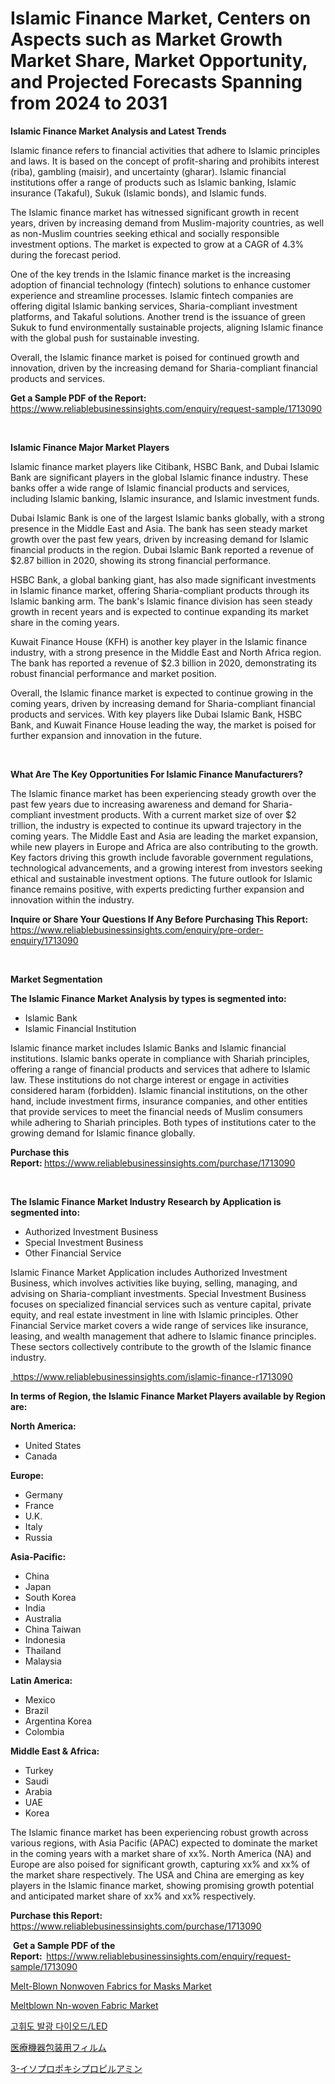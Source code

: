 <p><h1>Islamic Finance Market, Centers on Aspects such as Market Growth Market Share, Market Opportunity, and Projected Forecasts Spanning from 2024 to 2031</h1></p><p><strong>Islamic Finance Market Analysis and Latest Trends</strong></p>
<p><p>Islamic finance refers to financial activities that adhere to Islamic principles and laws. It is based on the concept of profit-sharing and prohibits interest (riba), gambling (maisir), and uncertainty (gharar). Islamic financial institutions offer a range of products such as Islamic banking, Islamic insurance (Takaful), Sukuk (Islamic bonds), and Islamic funds.</p><p>The Islamic finance market has witnessed significant growth in recent years, driven by increasing demand from Muslim-majority countries, as well as non-Muslim countries seeking ethical and socially responsible investment options. The market is expected to grow at a CAGR of 4.3% during the forecast period. </p><p>One of the key trends in the Islamic finance market is the increasing adoption of financial technology (fintech) solutions to enhance customer experience and streamline processes. Islamic fintech companies are offering digital Islamic banking services, Sharia-compliant investment platforms, and Takaful solutions. Another trend is the issuance of green Sukuk to fund environmentally sustainable projects, aligning Islamic finance with the global push for sustainable investing.</p><p>Overall, the Islamic finance market is poised for continued growth and innovation, driven by the increasing demand for Sharia-compliant financial products and services.</p></p>
<p><strong>Get a Sample PDF of the Report:&nbsp;</strong> <a href="https://www.reliablebusinessinsights.com/enquiry/request-sample/1713090">https://www.reliablebusinessinsights.com/enquiry/request-sample/1713090</a></p>
<p>&nbsp;</p>
<p><strong>Islamic Finance Major Market Players</strong></p>
<p><p>Islamic finance market players like Citibank, HSBC Bank, and Dubai Islamic Bank are significant players in the global Islamic finance industry. These banks offer a wide range of Islamic financial products and services, including Islamic banking, Islamic insurance, and Islamic investment funds.</p><p>Dubai Islamic Bank is one of the largest Islamic banks globally, with a strong presence in the Middle East and Asia. The bank has seen steady market growth over the past few years, driven by increasing demand for Islamic financial products in the region. Dubai Islamic Bank reported a revenue of $2.87 billion in 2020, showing its strong financial performance.</p><p>HSBC Bank, a global banking giant, has also made significant investments in Islamic finance market, offering Sharia-compliant products through its Islamic banking arm. The bank's Islamic finance division has seen steady growth in recent years and is expected to continue expanding its market share in the coming years.</p><p>Kuwait Finance House (KFH) is another key player in the Islamic finance industry, with a strong presence in the Middle East and North Africa region. The bank has reported a revenue of $2.3 billion in 2020, demonstrating its robust financial performance and market position.</p><p>Overall, the Islamic finance market is expected to continue growing in the coming years, driven by increasing demand for Sharia-compliant financial products and services. With key players like Dubai Islamic Bank, HSBC Bank, and Kuwait Finance House leading the way, the market is poised for further expansion and innovation in the future.</p></p>
<p>&nbsp;</p>
<p><strong>What Are The Key Opportunities For Islamic Finance Manufacturers?</strong></p>
<p><p>The Islamic finance market has been experiencing steady growth over the past few years due to increasing awareness and demand for Sharia-compliant investment products. With a current market size of over $2 trillion, the industry is expected to continue its upward trajectory in the coming years. The Middle East and Asia are leading the market expansion, while new players in Europe and Africa are also contributing to the growth. Key factors driving this growth include favorable government regulations, technological advancements, and a growing interest from investors seeking ethical and sustainable investment options. The future outlook for Islamic finance remains positive, with experts predicting further expansion and innovation within the industry.</p></p>
<p><strong>Inquire or Share Your Questions If Any Before Purchasing This Report:</strong> <a href="https://www.reliablebusinessinsights.com/enquiry/pre-order-enquiry/1713090">https://www.reliablebusinessinsights.com/enquiry/pre-order-enquiry/1713090</a></p>
<p>&nbsp;</p>
<p><strong>Market Segmentation</strong></p>
<p><strong>The Islamic Finance Market Analysis by types is segmented into:</strong></p>
<p><ul><li>Islamic Bank</li><li>Islamic Financial Institution</li></ul></p>
<p><p>Islamic finance market includes Islamic Banks and Islamic financial institutions. Islamic banks operate in compliance with Shariah principles, offering a range of financial products and services that adhere to Islamic law. These institutions do not charge interest or engage in activities considered haram (forbidden). Islamic financial institutions, on the other hand, include investment firms, insurance companies, and other entities that provide services to meet the financial needs of Muslim consumers while adhering to Shariah principles. Both types of institutions cater to the growing demand for Islamic finance globally.</p></p>
<p><strong>Purchase this Report:&nbsp;</strong><a href="https://www.reliablebusinessinsights.com/purchase/1713090">https://www.reliablebusinessinsights.com/purchase/1713090</a></p>
<p>&nbsp;</p>
<p><strong>The Islamic Finance Market Industry Research by Application is segmented into:</strong></p>
<p><ul><li>Authorized Investment Business</li><li>Special Investment Business</li><li>Other Financial Service</li></ul></p>
<p><p>Islamic Finance Market Application includes Authorized Investment Business, which involves activities like buying, selling, managing, and advising on Sharia-compliant investments. Special Investment Business focuses on specialized financial services such as venture capital, private equity, and real estate investment in line with Islamic principles. Other Financial Service market covers a wide range of services like insurance, leasing, and wealth management that adhere to Islamic finance principles. These sectors collectively contribute to the growth of the Islamic finance industry.</p></p>
<p><a href="https://www.reliablebusinessinsights.com/islamic-finance-r1713090">&nbsp;https://www.reliablebusinessinsights.com/islamic-finance-r1713090</a></p>
<p><strong>In terms of Region, the Islamic Finance Market Players available by Region are:</strong></p>
<p>
    <p> <strong> North America: </strong>
        <ul>
            <li>United States</li>
            <li>Canada</li>
        </ul>
        </p> 
    <p> <strong> Europe: </strong>
        <ul>
            <li>Germany</li>
            <li>France</li>
            <li>U.K.</li>
            <li>Italy</li>
            <li>Russia</li>
        </ul>
        </p> 
    <p> <strong> Asia-Pacific: </strong>
        <ul>
            <li>China</li>
            <li>Japan</li>
            <li>South Korea</li>
            <li>India</li>
            <li>Australia</li>
            <li>China Taiwan</li>
            <li>Indonesia</li>
            <li>Thailand</li>
            <li>Malaysia</li>
        </ul>
        </p> 
    <p> <strong> Latin America: </strong>
        <ul>
            <li>Mexico</li>
            <li>Brazil</li>
            <li>Argentina Korea</li>
            <li>Colombia</li>
        </ul>
        </p> 
    <p> <strong> Middle East & Africa: </strong>
        <ul>
            <li>Turkey</li>
            <li>Saudi</li>
            <li>Arabia</li>
            <li>UAE</li>
            <li>Korea</li>
        </ul>
    </p>
    </p>
<p><p>The Islamic finance market has been experiencing robust growth across various regions, with Asia Pacific (APAC) expected to dominate the market in the coming years with a market share of xx%. North America (NA) and Europe are also poised for significant growth, capturing xx% and xx% of the market share respectively. The USA and China are emerging as key players in the Islamic finance market, showing promising growth potential and anticipated market share of xx% and xx% respectively.</p></p>
<p><strong>Purchase this Report: </strong><a href="https://www.reliablebusinessinsights.com/purchase/1713090">https://www.reliablebusinessinsights.com/purchase/1713090</a></p>
<p>&nbsp;<strong>Get a Sample PDF of the Report:&nbsp;&nbsp;</strong><a href="https://www.reliablebusinessinsights.com/enquiry/request-sample/1713090">https://www.reliablebusinessinsights.com/enquiry/request-sample/1713090</a></p>
<p><strong></strong></p>
<p><p><a href="https://github.com/dringals/Market-Research-Report-List-4/blob/main/melt-blown-nonwoven-fabrics-for-masks-market.md">Melt-Blown Nonwoven Fabrics for Masks Market</a></p><p><a href="https://github.com/mharielmesa/Market-Research-Report-List-3/blob/main/meltblown-nn-woven-fabric-market.md">Meltblown Nn-woven Fabric Market</a></p><p><a href="https://github.com/hasanrajibul387/Market-Research-Report-List-1/blob/main/4296176123936.md">고휘도 발광 다이오드/LED</a></p><p><a href="https://github.com/LeoraEber/Market-Research-Report-List-1/blob/main/7307824112787.md">医療機器包装用フィルム</a></p><p><a href="https://github.com/tubbs463/Market-Research-Report-List-1/blob/main/6094042112786.md">3-イソプロポキシプロピルアミン</a></p></p>